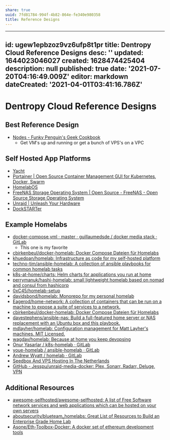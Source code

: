 ```yaml
---
share: true
uuid: 7fd81784-994f-4b82-864e-fe340e980358
title: Reference Designs
---
```

---
id: ugew1epbzoz9vz6ufp8t1pr
title: Dentropy Cloud Reference Designs
desc: ''
updated: 1644023046027
created: 1628474425404
description: null
published: true
date: '2021-07-20T04:16:49.009Z'
editor: markdown
dateCreated: '2021-04-01T03:41:16.786Z'
---

# Dentropy Cloud Reference Designs

## Best Reference Design

* [Nodes - Funky Penguin's Geek Cookbook](https://geek-cookbook.funkypenguin.co.nz/ha-docker-swarm/nodes/)
  * Get VM's up and running or get a bunch of VPS's on a VPC

## Self Hosted App Platforms

* [Yacht](https://yacht.sh/)
* [Portainer \| Open Source Container Management GUI for Kubernetes, Docker, Swarm](https://www.portainer.io/)
* [HomelabOS](https://homelabos.com/)
* [FreeNAS Storage Operating System | Open Source - FreeNAS - Open Source Storage Operating System](https://www.freenas.org/)
* [Unraid | Unleash Your Hardware](https://www.unraid.net/)
* [DockSTARTer](https://dockstarter.com/)

## Example Homelabs

* [docker-compose.yml · master · guillaumedsde / docker media stack · GitLab](https://gitlab.com/guillaumedsde/docker-media-stack/-/blob/master/docker-compose.yml)
	* This one is my favorite
* [cbirkenbeul/docker-homelab: Docker Compose Dateien für Homelabs](https://github.com/cbirkenbeul/docker-homelab)
* [khuedoan/homelab: Infrastructure as code for my self-hosted platform](https://github.com/khuedoan/homelab)
* [techno-tim/ansible-homelab: A collection of ansible playbooks for common homelab tasks](https://github.com/techno-tim/ansible-homelab)
* [k8s-at-home/charts: Helm charts for applications you run at home](https://github.com/k8s-at-home/charts)
* [perrymanuk/hashi-homelab: small lightweight homelab based on nomad and consul from hashicorp](https://github.com/perrymanuk/hashi-homelab)
* [0xC45/homelab-setup](https://github.com/0xC45/homelab-setup)
* [davidsbond/homelab: Monorepo for my personal homelab](https://github.com/davidsbond/homelab)
* [Eagerod/home-network: A collection of containers that can be run on a machine to expose a suite of services to a network.](https://github.com/Eagerod/home-network)
* [cbirkenbeul/docker-homelab: Docker Compose Dateien für Homelabs](https://github.com/cbirkenbeul/docker-homelab)
* [davestephens/ansible-nas: Build a full-featured home server or NAS replacement with an Ubuntu box and this playbook.](https://github.com/davestephens/ansible-nas)
* [mdlayher/homelab: Configuration management for Matt Layher's machines. MIT Licensed.](https://github.com/mdlayher/homelab)
* [wagdav/homelab: Because at home you keep devopsing](https://github.com/wagdav/homelab)
* [Onur Yasarlar / k8s-homelab · GitLab](https://gitlab.com/yasarlaro/k8s-homelab)
* [youe-homelab / ansible-homelab · GitLab](https://gitlab.com/youe-homelab/ansible-homelab)
* [Andrew Wyatt / homelab · GitLab](https://gitlab.com/andrewwyatt/homelab)
* [Seedbox And VPS Hosting In The Netherlands](https://dediseedbox.com/index.php)
* [GitHub - Jesspu/unraid-media-docker: Plex, Sonarr, Radarr, Deluge, VPN](https://github.com/Jesspu/unraid-media-docker)

## Additional Resources

* [awesome-selfhosted/awesome-selfhosted: A list of Free Software network services and web applications which can be hosted on your own servers](https://github.com/awesome-selfhosted/awesome-selfhosted)
* [aboutsecurity/blueteam_homelabs: Great List of Resources to Build an Enterprise Grade Home Lab](https://github.com/aboutsecurity/blueteam_homelabs)
* [Asone/Eth-Toolbox-Docker: A docker set of ethereum development tools](https://github.com/Asone/Eth-Toolbox-Docker)
